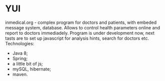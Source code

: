 # YUI
inmedical.org - complex program for doctors and patients, with embeded message system, database. Allows to control health parameters online and report to doctors
immediadely. Program is under development now, next tasts are to set up javascript for analysis hints, search for doctors etc. 
Technologies:
- Java 8;
- Spring;
- a little bit of js;
- mySQL, hibernate;
- maven.
